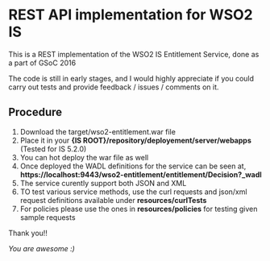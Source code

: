 REST API implementation for WSO2 IS 
===================================

This is a REST implementation of the WSO2 IS Entitlement Service, done as a part of GSoC 2016

The code is still in early stages, and I would highly appreciate if you could carry out tests and provide feedback / issues / comments on it.

Procedure
--------

1. Download the target/wso2-entitlement.war file
2. Place it in your **{IS ROOT}/repository/deployement/server/webapps** (Tested for IS 5.2.0)
3. You can hot deploy the war file as well
4. Once deployed the WADL definitions for the service can be seen at, **https://localhost:9443/wso2-entitlement/entitlement/Decision?_wadl**
5. The service curently support both JSON and XML
6. TO test various service methods, use the curl requests and json/xml request definitions available under **resources/curlTests**
7. For policies please use the ones in **resources/policies** for testing given sample requests

Thank you!!

*You are awesome :)*
